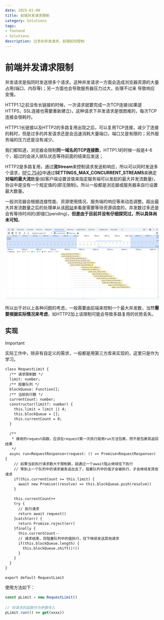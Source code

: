 ```yaml
---
date: 2025-01-08
title: 前端并发请求限制
category: Solutions
tags:
- fontend
- Solutions
description: 过多的并发请求，前端如何控制
---
```


# 前端并发请求限制

并发请求是指同时发送很多个请求。这种并发请求一方面会造成浏览器资源的大量占用(端口、内存等)；另一方面也会导致服务器压力过大，处理不过来 导致响应变慢。

HTTP1.1之前没有长链接的时候，一次请求就要完成一次TCP连接(如果是HTTPS，SSL连接也需要重新建立)，这种请求下并发请求是很困难的，每次TCP连接会很耗时。

HTTP1.1长链接以及HTTP2的多路复用出现之后，可以复用TCP连接，减少了连接的耗时，但是过多的并发请求还是会迅速消耗大量端口，端口又是有限的；另外服务端的压力还是没有减少。

我们都知道，浏览器会限制**同一域名的TCP连接数**，HTTP1.1的时候一般是4-6个，超过的会进入排队状态等待前面的结束后发送；

HTTP2是多路复用，通过**流Stream**来控制请求发送和响应，所以可以同时发送多个请求，[RFC 7540](https://datatracker.ietf.org/doc/html/rfc7540#section-6.5.2)中通过**SETTINGS_MAX_CONCURRENT_STREAMS**来确定**对端的最大流**数量(如客户端设置该值来指定服务端可以发起的最大并发流数量)，协议中是没有一个规定值的(即无限制)。所以一般都是浏览器或服务器来自行设置最大数量。

一般浏览器会根据连接性能、资源使用情况、服务端的响应等来动态调整。超出最大并发流数量之后的处理单从该[网站](https://study.jixu.space/)来看是需要等待资源调度的，并发数过多还是会有等待时间的(即接口pending)，**但是由于目前并没有仔细探究过，所以具体尚未可知**。

![HTTP2的并发请求结果](image.png)

所以出于对以上各种问题的考虑，一般需要由前端来控制一个最大并发数，当然**需要根据实际情况来考虑**，如HTTP2加上该限制可能会导致多路复用的优势丢失。

## 实现

> [!IMPORTANT]
> 实际工作中，除非有自定义的需求，一般都是用第三方库来实现的，这里只是作为学习。

```ts{20-22,33-35}
class RequestLimit {
  /** 请求限制数 */
  limit: number;
  /** 阻塞队列 */
  blockQueue: Function[];
  /** 当前执行数 */
  currentCount: number;
  constructor(limit?: number) {
    this.limit = limit || 4;
    this.blockQueue = [];
    this.currentCount = 0;
  }

  /** 
   * 接收的request函数，应该在request第一次执行就用run方法包裹，而不是包裹其返回结果
   */
  async run<RequestResponse>(request: () => Promise<RequestResponse>) {
    // 如果当前执行请求数大于限制数，就通过一个await阻止继续往下执行
    // 等到上一个队列中的请求被发送出去了，阻塞队列中的值才会被执行，才会继续发其他请求
    if(this.currentCount >= this.limit) {
      await new Promise((resolve) => this.blockQueue.push(resolve))
    }

    this.currentCount++
    try {
      // 执行请求
      return await request()
    }catch(err) {
      return Promise.reject(err)
    }finally {
      this.currentCount--
      // 请求结束，将阻塞队列中的值执行，往下继续发送其他请求
      if(this.blockQueue.length) {
        this.blockQueue.shift()!()
      }
    }
  }
}

export default RequestLimit
```

使用方法如下：
```ts
const pLimit = new RequestLimit()

// 将请求的函数作为参数传入
pLimit.run(() => get(xxxx))
```

